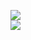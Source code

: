 [![](https://img.shields.io/badge/Made%20With-Github%20Spray-lightgrey.svg?style=for-the-badge&logo=github)](https://github.com/Annihil/github-spray#5083)  
[![](https://i.imgur.com/2DrTn0Z.gif)](https://github.com/Annihil/github-spray)
